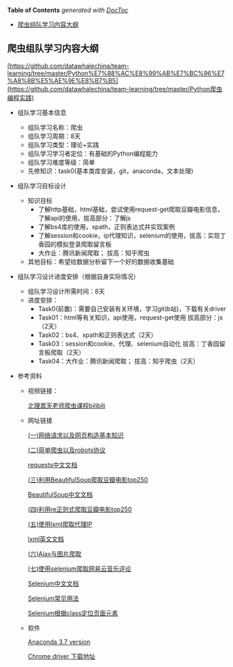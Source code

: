 <!-- START doctoc generated TOC please keep comment here to allow auto update -->
<!-- DON'T EDIT THIS SECTION, INSTEAD RE-RUN doctoc TO UPDATE -->
**Table of Contents**  *generated with [DocToc](https://github.com/thlorenz/doctoc)*

- [爬虫组队学习内容大纲](#%E7%88%AC%E8%99%AB%E7%BB%84%E9%98%9F%E5%AD%A6%E4%B9%A0%E5%86%85%E5%AE%B9%E5%A4%A7%E7%BA%B2)

<!-- END doctoc generated TOC please keep comment here to allow auto update -->

## 爬虫组队学习内容大纲

[https://github.com/datawhalechina/team-learning/tree/master/Python%E7%88%AC%E8%99%AB%E7%BC%96%E7%A8%8B%E5%AE%9E%E8%B7%B5](https://github.com/datawhalechina/team-learning/tree/master/Python爬虫编程实践)

- 组队学习基本信息

  - 组队学习名称：爬虫
  - 组队学习周期：8天
  - 组队学习类型：理论+实践
  - 组队学习学习者定位：有基础的Python编程能力
  - 组队学习难度等级：简单
  - 先修知识：task0(基本类库安装，git，anaconda，文本处理)

- 组队学习目标设计

  - 知识目标
    - 了解http基础，html基础，尝试使用request-get爬取豆瓣电影信息，了解api的使用，拔高部分：了解js
    - 了解bs4库的使用，xpath，正则表达式并实现案例
    - 了解session和cookie，ip代理知识，selenium的使用，拔高：实现丁香园的模拟登录爬取留言板
    - 大作业：腾讯新闻爬取； 拔高：知乎爬虫
  - 其他目标：希望给数据分析留下一个好的数据收集基础

- 组队学习设计进度安排（根据自身实际情况）

  - 组队学习设计所需时间：8天
  - 进度安排：
    - Task0(前置)：需要自己安装有关环境，学习git(b站)，下载有关driver
    - Task01：html等有关知识，api使用，request-get使用 拔高部分：js（2天）
    - Task02：bs4、xpath和正则表达式（2天）
    - Task03：session和cookie、代理、selenium自动化 拔高：丁香园留言板爬取（2天）
    - Task04：大作业：腾讯新闻爬取； 拔高：知乎爬虫（2天）

- 参考资料

  - 视频链接：

    [北理嵩天老师爬虫课程bilibili](https://www.bilibili.com/video/av22669369/?p=1)

  - 网址链接

    [(一)网络请求以及网页构造基本知识](https://blog.csdn.net/weixin_41169182/article/details/88544657)

    [(二)简单爬虫以及robots协议](https://blog.csdn.net/weixin_41169182/article/details/88551347)

    [requests中文文档](http://cn.python-requests.org/zh_CN/latest/)

    [(三)利用BeautifulSoup爬取豆瓣电影top250](https://blog.csdn.net/weixin_41169182/article/details/88555892)

    [BeautifulSoup中文文档](https://beautifulsoup.readthedocs.io/zh_CN/v4.4.0/)

    [(四)利用re正则式爬取豆瓣电影top250](https://blog.csdn.net/weixin_41169182/article/details/88636012)

    [(五)使用lxml爬取代理IP](https://blog.csdn.net/weixin_41169182/article/details/88676729)

    [lxml英文文档](https://lxml.de/)

    [(六)Ajax与图片爬取](https://blog.csdn.net/weixin_41169182/article/details/100790908)

    [(七)使用selenium爬取网易云音乐评论](https://blog.csdn.net/weixin_41169182/article/details/100864763)

    [Selenium中文文档](https://selenium-python-zh.readthedocs.io/en/latest/)

    [Selenium常见用法](https://www.cnblogs.com/hellosecretgarden/p/9206648.html)

    [Selenium根据class定位页面元素](https://www.cnblogs.com/new-june/p/9599331.html)

  - 软件

    [Anaconda 3.7 version](https://www.anaconda.com/distribution/#download-section)

    [Chrome driver 下载地址](http://npm.taobao.org/mirrors/chromedriver/)

